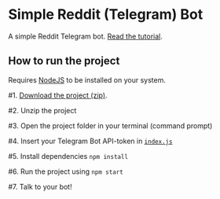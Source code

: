 # Simple Reddit (Telegram) Bot
A simple Reddit Telegram bot.
[Read the tutorial](https://thedevs.network/blog/build-a-simple-telegram-bot-with-node-js).

## How to run the project
Requires [NodeJS](https://nodejs.org) to be installed on your system.  

#1. [Download the project (zip)](https://github.com/poeti8/simple-reddit-bot/archive/master.zip).  

#2. Unzip the project

#3. Open the project folder in your terminal (command prompt)

#4. Insert your Telegram Bot API-token in [`index.js`](https://github.com/poeti8/simple-reddit-bot/blob/master/index.js#L3)

#5. Install dependencies `npm install`

#6. Run the project using `npm start`

#7. Talk to your bot!
